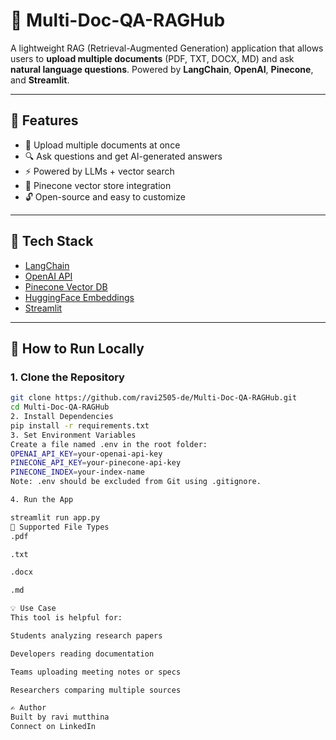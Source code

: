 # 📄 Multi-Doc-QA-RAGHub

A lightweight RAG (Retrieval-Augmented Generation) application that allows users to **upload multiple documents** (PDF, TXT, DOCX, MD) and ask **natural language questions**. Powered by **LangChain**, **OpenAI**, **Pinecone**, and **Streamlit**.

---

## 🧠 Features

- 📎 Upload multiple documents at once
- 🔍 Ask questions and get AI-generated answers
- ⚡ Powered by LLMs + vector search
- 💾 Pinecone vector store integration
- 🔓 Open-source and easy to customize

---

## 🧰 Tech Stack

- [LangChain](https://www.langchain.com/)
- [OpenAI API](https://platform.openai.com/)
- [Pinecone Vector DB](https://www.pinecone.io/)
- [HuggingFace Embeddings](https://huggingface.co/sentence-transformers)
- [Streamlit](https://streamlit.io/)

---

## 🚀 How to Run Locally

### 1. Clone the Repository

```bash
git clone https://github.com/ravi2505-de/Multi-Doc-QA-RAGHub.git
cd Multi-Doc-QA-RAGHub
2. Install Dependencies
pip install -r requirements.txt
3. Set Environment Variables
Create a file named .env in the root folder:
OPENAI_API_KEY=your-openai-api-key
PINECONE_API_KEY=your-pinecone-api-key
PINECONE_INDEX=your-index-name
Note: .env should be excluded from Git using .gitignore.

4. Run the App

streamlit run app.py
📂 Supported File Types
.pdf

.txt

.docx

.md

💡 Use Case
This tool is helpful for:

Students analyzing research papers

Developers reading documentation

Teams uploading meeting notes or specs

Researchers comparing multiple sources

✍️ Author
Built by ravi mutthina
Connect on LinkedIn
